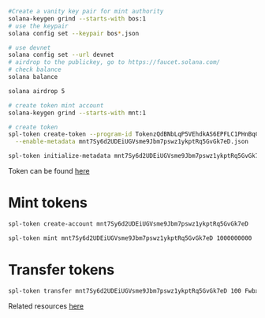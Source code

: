 ```bash
#Create a vanity key pair for mint authority
solana-keygen grind --starts-with bos:1
# use the keypair
solana config set --keypair bos*.json

# use devnet
solana config set --url devnet
# airdrop to the publickey, go to https://faucet.solana.com/
# check balance
solana balance

solana airdrop 5

# create token mint account
solana-keygen grind --starts-with mnt:1

# create token
spl-token create-token --program-id TokenzQdBNbLqP5VEhdkAS6EPFLC1PHnBqCXEpPxuEb \
  --enable-metadata mnt7Sy6d2UDEiUGVsme9Jbm7pswz1ykptRq5GvGk7eD.json

spl-token initialize-metadata mnt7Sy6d2UDEiUGVsme9Jbm7pswz1ykptRq5GvGk7eD 'USDA' 'USDA' https://raw.githubusercontent.com/t7y/solana_mint_setup/refs/heads/main/metadata.json
```

Token can be found [here](https://explorer.solana.com/address/mnt7Sy6d2UDEiUGVsme9Jbm7pswz1ykptRq5GvGk7eD?cluster=devnet)

# Mint tokens
```bash
spl-token create-account mnt7Sy6d2UDEiUGVsme9Jbm7pswz1ykptRq5GvGk7eD

spl-token mint mnt7Sy6d2UDEiUGVsme9Jbm7pswz1ykptRq5GvGk7eD 1000000000
```

# Transfer tokens
```bash
spl-token transfer mnt7Sy6d2UDEiUGVsme9Jbm7pswz1ykptRq5GvGk7eD 100 FwbxtMVYa7kgaxa91PyKRhGYkznxSrNbcmrmncpbjUja --fund-recipient
```

Related resources [here](https://solana.com/developers/guides/getstarted/how-to-create-a-token)